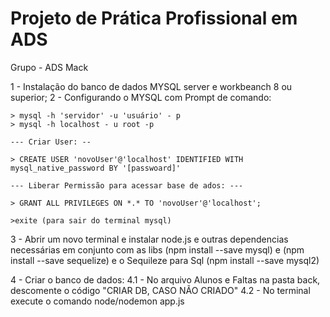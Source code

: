 # Projeto de Prática Profissional em ADS
Grupo - ADS Mack

1 - Instalação do banco de dados MYSQL server e workbeanch 8 ou superior;
2 - Configurando o MYSQL com Prompt de comando: 

    > mysql -h 'servidor' -u 'usuário' - p
    > mysql -h localhost - u root -p
    
    --- Criar User: --

    > CREATE USER 'novoUser'@'localhost' IDENTIFIED WITH mysql_native_password BY '[passwoard]'

    --- Liberar Permissão para acessar base de ados: ---

    > GRANT ALL PRIVILEGES ON *.* TO 'novoUser'@'localhost';

    >exite (para sair do terminal mysql)
    
3 - Abrir um novo terminal e instalar node.js e outras dependencias necessárias em conjunto com as libs (npm   install --save mysql) e (npm install --save sequelize) e o Sequileze para Sql (npm install --save mysql2)

4 - Criar o banco de dados: 
    4.1 - No arquivo Alunos e Faltas na pasta back, descomente o código "CRIAR DB, CASO NÃO CRIADO"
    4.2 - No terminal execute o comando node/nodemon app.js
